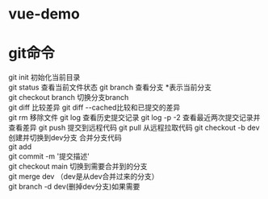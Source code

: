 # vue-demo
# git命令
git init 初始化当前目录  
git status 查看当前文件状态
git branch 查看分支 *表示当前分支  
git checkout branch 切换分支branch  
git diff 比较差异
git diff --cached比较和已提交的差异  
git rm <filename> 移除文件
git log 查看历史提交记录
git log -p -2 查看最近两次提交记录并查看差异
git push 提交到远程代码
git pull 从远程拉取代码
git checkout -b dev 创建并切换到dev分支
合并分支代码  
git add  
git commit -m '提交描述'  
git checkout main 切换到需要合并到的分支  
git merge dev （dev是从dev合并过来的分支）  
git branch -d dev(删掉dev分支)如果需要  
#    
